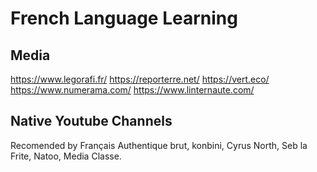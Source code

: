 # French Language Learning

## Media
https://www.legorafi.fr/
https://reporterre.net/
https://vert.eco/
https://www.numerama.com/
https://www.linternaute.com/

## Native Youtube Channels

Recomended by Français Authentique
brut, konbini, Cyrus North, Seb la Frite, Natoo, Media Classe.